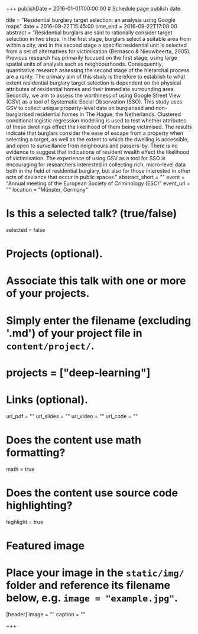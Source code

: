 +++
publishDate = 2016-01-01T00:00:00  # Schedule page publish date.

title = "Residential burglary target selection: an analysis using Google maps"
date = 2016-09-22T15:45:00
time_end = 2016-09-22T17:00:00
abstract = "Residential burglars are said to rationally consider target selection in two steps. In the first stage, burglars select a suitable area from within a city, and in the second stage a specific residential unit is selected from a set of alternatives for victimisation (Bernasco & Nieuwbeerta, 2005). Previous research has primarily focused on the first stage, using large spatial units of analysis such as neighbourhoods. Consequently, quantitative research assessing the second stage of the hierarchal process are a rarity. The primary aim of this study is therefore to establish to what extent residential burglary target selection is dependent on the physical attributes of residential homes and their immediate surrounding area. Secondly, we aim to assess the worthiness of using Google Street View (GSV) as a tool of Systematic Social Observation (SSO). This study uses GSV to collect unique property-level data on burglarised and non-burglarised residential homes in The Hague, the Netherlands. Clustered conditional logistic regression modelling is used to test whether attributes of these dwellings effect the likelihood of them being victimised. The results indicate that burglars consider the ease of escape from a property when selecting a target, as well as the extent to which the dwelling is accessible, and open to surveillance from neighbours and passers-by. There is no evidence to suggest that indications of resident wealth effect the likelihood of victimisation. The experience of using GSV as a tool for SSO is encouraging for researchers interested in collecting rich, micro-level data both in the field of residential burglary, but also for those interested in other acts of deviance that occur in public spaces."
abstract_short = ""
event = "Annual meeting of the European Society of Criminology (ESC)"
event_url = ""
location = "Münster, Germany"

# Is this a selected talk? (true/false)
selected = false

# Projects (optional).
#   Associate this talk with one or more of your projects.
#   Simply enter the filename (excluding '.md') of your project file in `content/project/`.
# projects = ["deep-learning"]

# Links (optional).
url_pdf = ""
url_slides = ""
url_video = ""
url_code = ""

# Does the content use math formatting?
math = true

# Does the content use source code highlighting?
highlight = true

# Featured image
# Place your image in the `static/img/` folder and reference its filename below, e.g. `image = "example.jpg"`.
[header]
image = ""
caption = ""

+++

<!-- Embed your slides or video here using [shortcodes](https://sourcethemes.com/academic/post/writing-markdown-latex/). Further details can easily be added using *Markdown* and $\rm \LaTeX$ math code. -->
